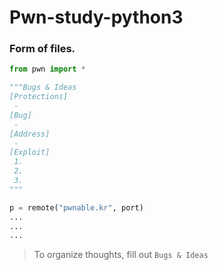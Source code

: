 # Pwn-study-python3

### Form of files.

```python
from pwn import *

"""Bugs & Ideas
[Protections]
 -
[Bug]
 -
[Address]
 -
[Exploit]
 1.
 2.
 3.
"""

p = remote("pwnable.kr", port)
...
...
...
```
> To organize thoughts, fill out `Bugs & Ideas`
